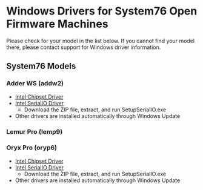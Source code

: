# Windows Drivers for System76 Open Firmware Machines

Please check for your model in the list below. If you cannot find your model
there, please contact support for Windows driver information.

## System76 Models

### Adder WS (addw2)

- [Intel Chipset Driver](./drivers/chipset-10.1.18383.8213-public-mup.zip)
- [Intel SerialIO Driver](./drivers/SerialIO_30.100.2020.7_PV_CNL_20H1.zip)
  - Download the ZIP file, extract, and run SetupSerialIO.exe
- Other drivers are installed automatically through Windows Update

### Lemur Pro (lemp9)

### Oryx Pro (oryp6)

- [Intel Chipset Driver](./drivers/chipset-10.1.18383.8213-public-mup.zip)
- [Intel SerialIO Driver](./drivers/SerialIO_30.100.2020.7_PV_CNL_20H1.zip)
  - Download the ZIP file, extract, and run SetupSerialIO.exe
- Other drivers are installed automatically through Windows Update
